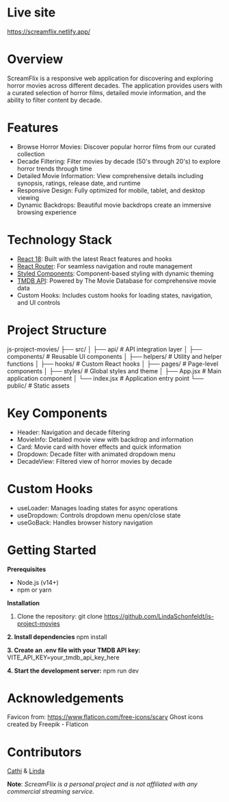 # Live site

https://screamflix.netlify.app/

# Overview

ScreamFlix is a responsive web application for discovering and exploring horror movies across different decades. The application provides users with a curated selection of horror films, detailed movie information, and the ability to filter content by decade.

# Features

- Browse Horror Movies: Discover popular horror films from our curated collection
- Decade Filtering: Filter movies by decade (50's through 20's) to explore horror trends through time
- Detailed Movie Information: View comprehensive details including synopsis, ratings, release date, and runtime
- Responsive Design: Fully optimized for mobile, tablet, and desktop viewing
- Dynamic Backdrops: Beautiful movie backdrops create an immersive browsing experience

# Technology Stack

- [React 18](https://reactjs.org/): Built with the latest React features and hooks
- [React Router](https://reactrouter.com/): For seamless navigation and route management
- [Styled Components](https://styled-components.com/): Component-based styling with dynamic theming
- [TMDB API](https://www.themoviedb.org/documentation/api): Powered by The Movie Database for comprehensive movie data
- Custom Hooks: Includes custom hooks for loading states, navigation, and UI controls

# Project Structure

js-project-movies/
├── src/
│ ├── api/ # API integration layer
│ ├── components/ # Reusable UI components
│ ├── helpers/ # Utility and helper functions
│ ├── hooks/ # Custom React hooks
│ ├── pages/ # Page-level components
│ ├── styles/ # Global styles and theme
│ ├── App.jsx # Main application component
│ └── index.jsx # Application entry point
└── public/ # Static assets

# Key Components

- Header: Navigation and decade filtering
- MovieInfo: Detailed movie view with backdrop and information
- Card: Movie card with hover effects and quick information
- Dropdown: Decade filter with animated dropdown menu
- DecadeView: Filtered view of horror movies by decade

# Custom Hooks

- useLoader: Manages loading states for async operations
- useDropdown: Controls dropdown menu open/close state
- useGoBack: Handles browser history navigation

# Getting Started

**Prerequisites**

- Node.js (v14+)
- npm or yarn

**Installation**

1. Clone the repository:
   git clone https://github.com/LindaSchonfeldt/js-project-movies

**2. Install dependencies**
npm install

**3. Create an .env file with your TMDB API key:**
VITE_API_KEY=your_tmdb_api_key_here

**4. Start the development server:**
npm run dev

# Acknowledgements

Favicon from: https://www.flaticon.com/free-icons/scary
Ghost icons created by Freepik - Flaticon

# Contributors

[Cathi](https://github.com/violacathrine) & [Linda](https://github.com/LindaSchonfeldt)

**Note**: _ScreamFlix is a personal project and is not affiliated with any commercial streaming service._
